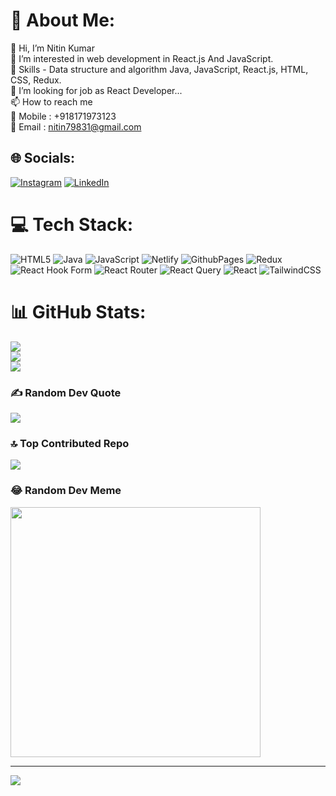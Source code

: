 # 💫 About Me:
👋 Hi, I’m Nitin Kumar<br>👀 I’m interested in web development in React.js And JavaScript.<br>🌱 Skills - Data structure and algorithm Java, JavaScript, React.js, HTML, CSS, Redux.<br>💞️ I’m looking for job as React Developer...<br>📫 How to reach me<br>📲 Mobile : +918171973123<br>📧 Email : nitin79831@gmail.com


## 🌐 Socials:
[![Instagram](https://img.shields.io/badge/Instagram-%23E4405F.svg?logo=Instagram&logoColor=white)](https://instagram.com/hii.nitin) [![LinkedIn](https://img.shields.io/badge/LinkedIn-%230077B5.svg?logo=linkedin&logoColor=white)](https://linkedin.com/in/nitinkumar8444) 

# 💻 Tech Stack:
![HTML5](https://img.shields.io/badge/html5-%23E34F26.svg?style=plastic&logo=html5&logoColor=white) ![Java](https://img.shields.io/badge/java-%23ED8B00.svg?style=plastic&logo=openjdk&logoColor=white) ![JavaScript](https://img.shields.io/badge/javascript-%23323330.svg?style=plastic&logo=javascript&logoColor=%23F7DF1E) ![Netlify](https://img.shields.io/badge/netlify-%23000000.svg?style=plastic&logo=netlify&logoColor=#00C7B7) ![GithubPages](https://img.shields.io/badge/github%20pages-121013?style=plastic&logo=github&logoColor=white) ![Redux](https://img.shields.io/badge/redux-%23593d88.svg?style=plastic&logo=redux&logoColor=white) ![React Hook Form](https://img.shields.io/badge/React%20Hook%20Form-%23EC5990.svg?style=plastic&logo=reacthookform&logoColor=white) ![React Router](https://img.shields.io/badge/React_Router-CA4245?style=plastic&logo=react-router&logoColor=white) ![React Query](https://img.shields.io/badge/-React%20Query-FF4154?style=plastic&logo=react%20query&logoColor=white) ![React](https://img.shields.io/badge/react-%2320232a.svg?style=plastic&logo=react&logoColor=%2361DAFB) ![TailwindCSS](https://img.shields.io/badge/tailwindcss-%2338B2AC.svg?style=plastic&logo=tailwind-css&logoColor=white)
# 📊 GitHub Stats:
![](https://github-readme-stats.vercel.app/api?username=nitnkmr&theme=dark&hide_border=true&include_all_commits=false&count_private=false)<br/>
![](https://github-readme-streak-stats.herokuapp.com/?user=nitnkmr&theme=dark&hide_border=true)<br/>
![](https://github-readme-stats.vercel.app/api/top-langs/?username=nitnkmr&theme=dark&hide_border=true&include_all_commits=false&count_private=false&layout=compact)

### ✍️ Random Dev Quote
![](https://quotes-github-readme.vercel.app/api?type=horizontal&theme=radical)

### 🔝 Top Contributed Repo
![](https://github-contributor-stats.vercel.app/api?username=nitnkmr&limit=5&theme=dark&combine_all_yearly_contributions=true)

### 😂 Random Dev Meme
<img src='https://randommeme-five.vercel.app/' style="height: 400px;"/>

---
[![](https://visitcount.itsvg.in/api?id=nitnkmr&icon=8&color=4)](https://visitcount.itsvg.in)

<!-- Proudly created with GPRM ( https://gprm.itsvg.in ) -->

